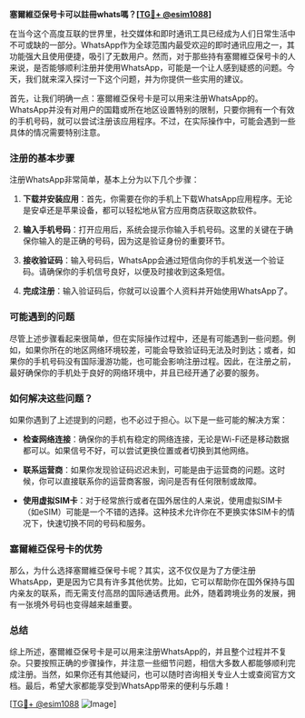 **塞爾維亞保号卡可以註冊whats嗎？[[TG💪+ @esim1088](https://t.me/s/esim1088)]**

在当今这个高度互联的世界里，社交媒体和即时通讯工具已经成为人们日常生活中不可或缺的一部分。WhatsApp作为全球范围内最受欢迎的即时通讯应用之一，其功能强大且使用便捷，吸引了无数用户。然而，对于那些持有塞爾維亞保号卡的人来说，是否能够顺利注册并使用WhatsApp，可能是一个让人感到疑惑的问题。今天，我们就来深入探讨一下这个问题，并为你提供一些实用的建议。

首先，让我们明确一点：塞爾維亞保号卡是可以用来注册WhatsApp的。WhatsApp并没有对用户的国籍或所在地区设置特别的限制，只要你拥有一个有效的手机号码，就可以尝试注册该应用程序。不过，在实际操作中，可能会遇到一些具体的情况需要特别注意。

### 注册的基本步骤

注册WhatsApp非常简单，基本上分为以下几个步骤：

1. **下载并安装应用**：首先，你需要在你的手机上下载WhatsApp应用程序。无论是安卓还是苹果设备，都可以轻松地从官方应用商店获取这款软件。
   
2. **输入手机号码**：打开应用后，系统会提示你输入手机号码。这里的关键在于确保你输入的是正确的号码，因为这是验证身份的重要环节。

3. **接收验证码**：输入号码后，WhatsApp会通过短信向你的手机发送一个验证码。请确保你的手机信号良好，以便及时接收到这条短信。

4. **完成注册**：输入验证码后，你就可以设置个人资料并开始使用WhatsApp了。

### 可能遇到的问题

尽管上述步骤看起来很简单，但在实际操作过程中，还是有可能遇到一些问题。例如，如果你所在的地区网络环境较差，可能会导致验证码无法及时到达；或者，如果你的手机号码没有国际漫游功能，也可能会影响注册过程。因此，在注册之前，最好确保你的手机处于良好的网络环境中，并且已经开通了必要的服务。

### 如何解决这些问题？

如果你遇到了上述提到的问题，也不必过于担心。以下是一些可能的解决方案：

- **检查网络连接**：确保你的手机有稳定的网络连接，无论是Wi-Fi还是移动数据都可以。如果信号不好，可以尝试更换位置或者切换到其他网络。

- **联系运营商**：如果你发现验证码迟迟未到，可能是由于运营商的问题。这时候，你可以直接联系你的运营商客服，询问是否有任何限制或故障。

- **使用虚拟SIM卡**：对于经常旅行或者在国外居住的人来说，使用虚拟SIM卡（如eSIM）可能是一个不错的选择。这种技术允许你在不更换实体SIM卡的情况下，快速切换不同的号码和服务。

### 塞爾維亞保号卡的优势

那么，为什么选择塞爾維亞保号卡呢？其实，这不仅仅是为了方便注册WhatsApp，更是因为它具有许多其他优势。比如，它可以帮助你在国外保持与国内亲友的联系，而无需支付高昂的国际通话费用。此外，随着跨境业务的发展，拥有一张境外号码也变得越来越重要。

### 总结

综上所述，塞爾維亞保号卡是可以用来注册WhatsApp的，并且整个过程并不复杂。只要按照正确的步骤操作，并注意一些细节问题，相信大多数人都能够顺利完成注册。当然，如果你还有其他疑问，也可以随时咨询相关专业人士或查阅官方文档。最后，希望大家都能享受到WhatsApp带来的便利与乐趣！

[[TG💪+ @esim1088](https://t.me/s/esim1088) ![Image](https://i.postimg.cc/4NQfJmqS/Snipaste-2025-05-13-00-14-12.png)]